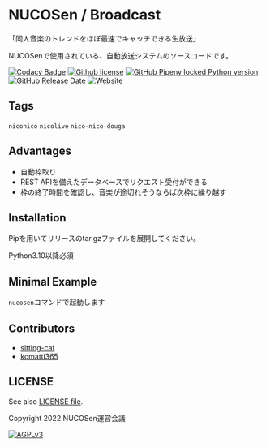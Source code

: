 # NUCOSen / Broadcast

<!-- # Short Description -->

「同人音楽のトレンドをほぼ最速でキャッチできる生放送」

NUCOSenで使用されている、自動放送システムのソースコードです。

<!-- # Badges -->

[![Codacy Badge](https://app.codacy.com/project/badge/Grade/f26d74df081e4aa4ac231f1d149c5619)](https://www.codacy.com/gh/nucosen/broadcast/dashboard?utm_source=github.com&amp;utm_medium=referral&amp;utm_content=nucosen/broadcast&amp;utm_campaign=Badge_Grade)
[![Github license](https://img.shields.io/github/license/nucosen/broadcast)](https://github.com/nucosen/broadcast/blob/main/LICENSE)
[![GitHub Pipenv locked Python version](https://img.shields.io/github/pipenv/locked/python-version/nucosen/broadcast)](https://github.com/nucosen/broadcast/blob/main/Pipfile)
[![GitHub Release Date](https://img.shields.io/github/release-date/nucosen/broadcast)](https://github.com/nucosen/broadcast/releases/latest)
[![Website](https://img.shields.io/website?down_color=red&down_message=offline&up_color=success&up_message=online&url=https%3A%2F%2Fwww.nucosen.live%2F)](https://www.nucosen.live/)

## Tags

`niconico` `nicolive` `nico-nico-douga`

## Advantages

-   自動枠取り
-   REST APIを備えたデータベースでリクエスト受付ができる
-   枠の終了時間を確認し、音楽が途切れそうならば次枠に繰り越す

## Installation

Pipを用いてリリースのtar.gzファイルを展開してください。

Python3.10以降必須

## Minimal Example

`nucosen`コマンドで起動します

## Contributors

-   [sitting-cat](https://github.com/sitting-cat)
-   [komatti365](https://github.com/komatti365)

## LICENSE

See also [LICENSE file](https://github.com/nucosen/broadcast/blob/main/LICENSE).

Copyright 2022 NUCOSen運営会議

[![AGPLv3](https://github.com/nucosen/broadcast/blob/main/docs/AGPLv3.png)](https://github.com/nucosen/broadcast/blob/main/LICENSE)

<!-- CREATED_BY_LEADYOU_README_GENERATOR -->
